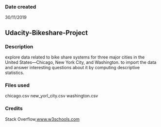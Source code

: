 ### Date created
30/11/2019

## Udacity-Bikeshare-Project

### Description
explore data related to bike share systems for three major cities in the United States—Chicago, New York City, and Washington.
 to import the data and answer interesting questions about it by computing descriptive statistics.

### Files used
chicago.csv
new_yorl_city.csv
washington.csv

### Credits
Stack Overflow,www.w3schools.com
